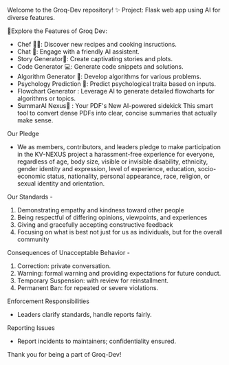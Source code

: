 
Welcome to the Groq-Dev repository! ✨
Project: Flask web app using AI for diverse features.

🚀Explore the Features of Groq Dev:

- Chef 👩‍🍳: Discover new recipes and cooking insructions.
- Chat 💬: Engage with a friendly AI assistent.
- Story Generator📖: Create captivating stories and plots.
- Code Generator 💻: Generate code snippets and solutions.
- Algorithm Generator 🧩: Develop algorithms for various problems.
- Psychology Prediction 🧠: Predict psychological traita based on inputs.
- Flowchart Generator : Leverage AI to generate detailed flowcharts for algorithms or topics. 
- SummarAI Nexus📝 : Your PDF's New AI-powered sidekick This smart tool to convert dense PDFs into clear, concise summaries that actually make sense.


Our Pledge
 - We as members, contributors, and leaders pledge to make participation in the KV-NEXUS project a harassment-free experience for everyone, regardless of age, body size, visible or invisible disability, ethnicity, gender identity and expression, level of experience, education, socio-economic status, nationality, personal appearance, race, religion, or sexual identity and orientation.


Our Standards - 
1. Demonstrating empathy and kindness toward other people
2. Being respectful of differing opinions, viewpoints, and experiences
3. Giving and gracefully accepting constructive feedback
4. Focusing on what is best not just for us as individuals, but for the overall community


Consequences of Unacceptable Behavior - 
1. Correction: private conversation.
2. Warning: formal warning and providing expectations for future conduct.
3. Temporary Suspension: with review for reinstallment.
4. Permanent Ban: for repeated or severe violations.


Enforcement Responsibilities
 - Leaders clarify standards, handle reports fairly.


Reporting Issues
 - Report incidents to maintainers; confidentiality ensured.

Thank you for being a part of Groq-Dev!

